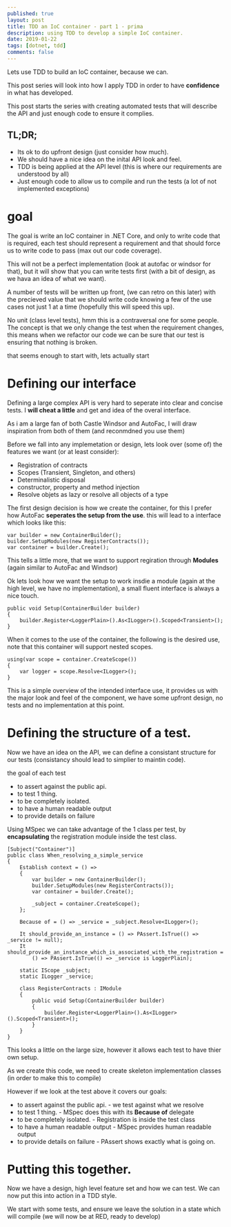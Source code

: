 ```yaml
---
published: true
layout: post
title: TDD an IoC container - part 1 - prima
description: using TDD to develop a simple IoC container.
date: 2019-01-22
tags: [dotnet, tdd]
comments: false
---
```


Lets use TDD to build an IoC container, because we can.

This post series will look into how I apply TDD in order to have **confidence** in what has developed.

This post starts the series with creating automated tests that will describe the API and just enough code to ensure it complies.

## TL;DR;
- Its ok to do upfront design (just consider how much).
- We should have a nice idea on the inital API look and feel.
- TDD is being applied at the API level (this is where our requirements are understood by all)
- Just enough code to allow us to compile and run the tests (a lot of not implemented exceptions) 

# goal

The goal is write an IoC container in .NET Core, and only to write code that is required, each test should represent a requirement and that should force us to write code to pass (max out our code coverage).

This will not be a perfect implementation (look at autofac or windsor for that), but it will show that you can write tests first (with a bit of design, as we hava an idea of what we want).

A number of tests will be written up front, (we can retro on this later) with the precieved value that we should write code knowing a few of the use cases not just 1 at a time (hopefully this will speed this up).

No unit (class level tests), hmm this is a contraversal one for some people. The concept is that we only change the test when the requirement changes, this means when we refactor our code we can be sure that our test is ensuring that nothing is broken.

that seems enough to start with, lets actually start

# Defining our interface

Defining a large complex API is very hard to seperate into clear and concise tests. I **will cheat a little** and get and idea of the overal interface.

As i am a large fan of both Castle Windsor and AutoFac, I will draw inspiration from both of them (and reconmdned you use them)


Before we fall into any implemetation or design, lets look over (some of) the features we want (or at least consider):

- Registration of contracts
- Scopes (Transient, Singleton, and others)
- Determinalistic disposal
- constructor, property and method injection
- Resolve objets as lazy or resolve all objects of a type


The first design decision is how we create the container, for this I prefer how AutoFac **seperates the setup from the use**. this will lead to a interface which looks like this:

```
var builder = new ContainerBuilder();
builder.SetupModules(new RegisterContracts());
var container = builder.Create();
```

This tells a little more, that we want to support regiration through **Modules** (again similar to AutoFac and Windsor)

Ok lets look how we want the setup to work insdie a module (again at the high level, we have no implementation), a small fluent interface is always a nice touch.

```
public void Setup(ContainerBuilder builder)
{
    builder.Register<LoggerPlain>().As<ILogger>().Scoped<Transient>();
}
```

When it comes to the use of the container, the following is the desired use, note that this container will support nested scopes.

```
using(var scope = container.CreateScope())
{
    var logger = scope.Resolve<ILogger>();
}
```

This is a simple overview of the intended interface use, it provides us with the major look and feel of the component, we have some upfront design, no tests and no implementation at this point.


# Defining the structure of a test.

Now we have an idea on the API, we can define a consistant structure for our tests (consistancy should lead to simplier to maintin code). 

the goal of each test

- to assert against the public api.
- to test 1 thing.
- to be completely isolated.
- to have a human readable output
- to provide details on failure

Using MSpec we can take advantage of the 1 class per test, by **encapsulating** the registration module inside the test class.

```
[Subject("Container")]
public class When_resolving_a_simple_service
{
    Establish context = () => 
    {
        var builder = new ContainerBuilder();
        builder.SetupModules(new RegisterContracts());
        var container = builder.Create();
        
        _subject = container.CreateScope();
    };

    Because of = () => _service = _subject.Resolve<ILogger>();

    It should_provide_an_instance = () => PAssert.IsTrue(() => _service != null);
    It should_provide_an_instance_which_is_associated_with_the_registration = 
        () => PAssert.IsTrue(() => _service is LoggerPlain);
    
    static IScope _subject;
    static ILogger _service;
    
    class RegisterContracts : IModule
    {
        public void Setup(ContainerBuilder builder)
        {
            builder.Register<LoggerPlain>().As<ILogger>().Scoped<Transient>();
        }
    }
}
```

This looks a little on the large size, however it allows each test to have thier own setup.

As we create this code, we need to create skeleton implementation classes (in order to make this to compile)

However if we look at the test above it covers our goals:

- to assert against the public api. - we test against what we resolve
- to test 1 thing. - MSpec does this with its **Because of** delegate  
- to be completely isolated. - Registration is inside the test class
- to have a human readable output - MSpec provides human readable output
- to provide details on failure - PAssert shows exactly what is going on.

# Putting this together.

Now we have a design, high level feature set and how we can test. We can now put this into action in a TDD style.

We start with some tests, and ensure we leave the solution in a state which will compile (we will now be at RED, ready to develop)